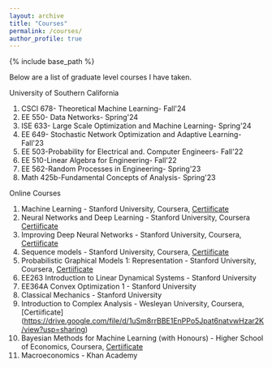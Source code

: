 ```yaml
---
layout: archive
title: "Courses"
permalink: /courses/
author_profile: true
---
```


{% include base_path %}

Below are a list of graduate level courses I have taken.

University of Southern California

1. CSCI 678- Theoretical Machine Learning- Fall'24 
2. EE 550- Data Networks- Spring'24 
3. ISE 633- Large Scale Optimization and Machine Learning- Spring'24 
4. EE 649- Stochastic Network Optimization and Adaptive Learning- Fall'23
5. EE 503-Probability for Electrical and. Computer Engineers- Fall'22
6. EE 510-Linear Algebra for Engineering- Fall'22
7. EE 562-Random Processes in Engineering- Spring'23 
8. Math 425b-Fundamental Concepts of Analysis- Spring'23

Online Courses

1. Machine Learning - Stanford University, Coursera, [Certiificate](https://drive.google.com/file/d/19h71lw16i2eCFwYuoNs8WsX6uwF1V1aF/view?usp=sharing)
2. Neural Networks and Deep Learning - Stanford University, Coursera [Certiificate](https://drive.google.com/file/d/1k34g3iO5PdMkYb0cHXkEsw-MS4IKS8q3/view?usp=sharing)
3. Improving Deep Neural Networks - Stanford University, Coursera, [Certiificate](https://drive.google.com/file/d/1pYuNtfogJfEe3CWoZxTAZmua0VkhCqh2/view?usp=sharing)
4. Sequence models - Stanford University, Coursera, [Certiificate](https://drive.google.com/file/d/1qEpxPyAsFieyIDchi1hcIy8p61vih4V4/view?usp=sharing)
5. Probabilistic Graphical Models 1: Representation - Stanford University, Coursera, [Certiificate](https://drive.google.com/file/d/1WgEAlDWlMytk1zUIwWSFH8Nrj3BRjW1K/view?usp=sharing)
6. EE263 Introduction to Linear Dynamical Systems - Stanford University
7. EE364A Convex Optimization 1 - Stanford University
8. Classical Mechanics - Stanford University
9. Introduction to Complex Analysis - Wesleyan University, Coursera, [Certiificate] (https://drive.google.com/file/d/1uSm8rrBBE1EnPPo5Jpat6natvwHzar2K/view?usp=sharing)
10. Bayesian Methods for Machine Learning (with Honours) - Higher School of Economics, Coursera, [Certiificate](https://drive.google.com/file/d/1aI9ECZ9XsFeo1JLdvZ_Rp6U_6ClZJ5on/view?usp=sharing)
11. Macroeconomics - Khan Academy


